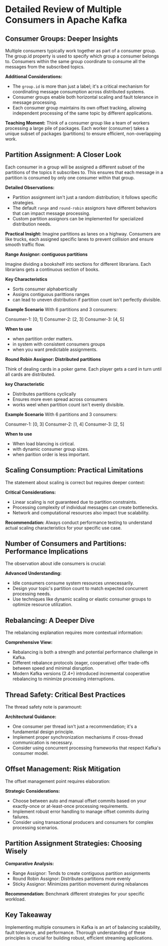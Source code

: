 # Detailed Review of Multiple Consumers in Apache Kafka

## Consumer Groups: Deeper Insights

Multiple consumers typically work together as part of a consumer group. The group.id property is used to specify which group a consumer belongs to. Consumers within the same group coordinate to consume all the messages from the subscribed topics.

**Additional Considerations:**
- The `group.id` is more than just a label; it's a critical mechanism for coordinating message consumption across distributed systems.
- Consumer groups enable both horizontal scaling and fault tolerance in message processing.
- Each consumer group maintains its own offset tracking, allowing independent processing of the same topic by different applications.

**Teaching Moment:** Think of a consumer group like a team of workers processing a large pile of packages. Each worker (consumer) takes a unique subset of packages (partitions) to ensure efficient, non-overlapping work.

## Partition Assignment: A Closer Look

Each consumer in a group will be assigned a different subset of the partitions of the topics it subscribes to. This ensures that each message in a partition is consumed by only one consumer within that group.


**Detailed Observations:**
- Partition assignment isn't just a random distribution; it follows specific strategies.
- The default `range` and `round-robin` assignors have different behaviors that can impact message processing.
- Custom partition assignors can be implemented for specialized distribution needs.

**Practical Insight:** Imagine partitions as lanes on a highway. Consumers are like trucks, each assigned specific lanes to prevent collision and ensure smooth traffic flow.

**Range Assignor: contiguous partitions**

Imagine dividing a bookshelf into sections for different librarians. Each librarians gets a continuous section of books.

**Key Characteristics**
- Sorts consumer alphabertically
- Assigns contiguous parittions ranges
- can lead to uneven distribution if partition count isn't perfectly divisible.

**Example Scenario**
With 6 partitions and 3 consumers:

Consumer-1: [0, 1]
Consumer-2: [2, 3]
Consumer-3: [4, 5]

**When to use**
- when partition order matters.
- in system with consistent consumers groups
- when you want predictable assignments.


**Round Robin Assignor: Distributed partitions**

Think of dealing cards in a poker game. Each player gets a card in turn until all cards are distributed.

**key Characteristic**
- Distributes partitions cyclically
- Ensures more even spread across consumers
- works weel when partition count isn't evenly divisible.

**Example Scenario**
With 6 partitions and 3 consumers:

Consumer-1: [0, 3]
Consumer-2: [1, 4]
Consumer-3: [2, 5]

**When to use**
- When load blancing is cirtical.
- with dynamic consumer group sizes.
- when parition order is less important.


## Scaling Consumption: Practical Limitations

The statement about scaling is correct but requires deeper context:

**Critical Considerations:**
- Linear scaling is not guaranteed due to partition constraints.
- Processing complexity of individual messages can create bottlenecks.
- Network and computational resources also impact true scalability.

**Recommendation:** Always conduct performance testing to understand actual scaling characteristics for your specific use case.

## Number of Consumers and Partitions: Performance Implications

The observation about idle consumers is crucial:

**Advanced Understanding:**
- Idle consumers consume system resources unnecessarily.
- Design your topic's partition count to match expected concurrent processing needs.
- Use techniques like dynamic scaling or elastic consumer groups to optimize resource utilization.

## Rebalancing: A Deeper Dive

The rebalancing explanation requires more contextual information:

**Comprehensive View:**
- Rebalancing is both a strength and potential performance challenge in Kafka.
- Different rebalance protocols (eager, cooperative) offer trade-offs between speed and minimal disruption.
- Modern Kafka versions (2.4+) introduced incremental cooperative rebalancing to minimize processing interruptions.

## Thread Safety: Critical Best Practices

The thread safety note is paramount:

**Architectural Guidance:**
- One consumer per thread isn't just a recommendation; it's a fundamental design principle.
- Implement proper synchronization mechanisms if cross-thread communication is necessary.
- Consider using concurrent processing frameworks that respect Kafka's consumer model.

## Offset Management: Risk Mitigation

The offset management point requires elaboration:

**Strategic Considerations:**
- Choose between auto and manual offset commits based on your exactly-once or at-least-once processing requirements.
- Implement robust error handling to manage offset commits during failures.
- Consider using transactional producers and consumers for complex processing scenarios.

## Partition Assignment Strategies: Choosing Wisely

**Comparative Analysis:**
- Range Assignor: Tends to create contiguous partition assignments
- Round Robin Assignor: Distributes partitions more evenly
- Sticky Assignor: Minimizes partition movement during rebalances

**Recommendation:** Benchmark different strategies for your specific workload.

## Key Takeaway

Implementing multiple consumers in Kafka is an art of balancing scalability, fault tolerance, and performance. Thorough understanding of these principles is crucial for building robust, efficient streaming applications.